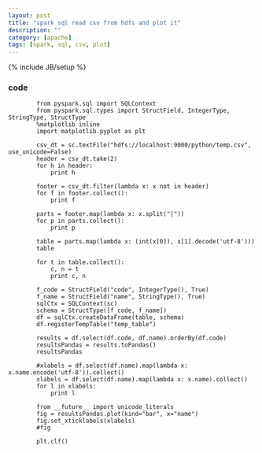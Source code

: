 ```yaml
---
layout: post
title: "spark sql read csv from hdfs and plot it"
description: ""
category: [apache]
tags: [spark, sql, csv, plot]
---
```

{% include JB/setup %}


### code

            from pyspark.sql import SQLContext
            from pyspark.sql.types import StructField, IntegerType, StringType, StructType
            %matplotlib inline
            import matplotlib.pyplot as plt

            csv_dt = sc.textFile("hdfs://localhost:9000/python/temp.csv", use_unicode=False)
            header = csv_dt.take(2)
            for h in header:
                print h

            footer = csv_dt.filter(lambda x: x not in header)
            for f in footer.collect():
                print f

            parts = footer.map(lambda x: x.split("|"))
            for p in parts.collect():
                print p

            table = parts.map(lambda x: (int(x[0]), x[1].decode('utf-8')))
            table

            for t in table.collect():
                c, n = t
                print c, n

            f_code = StructField("code", IntegerType(), True)
            f_name = StructField("name", StringType(), True)
            sqlCtx = SQLContext(sc)
            schema = StructType([f_code, f_name])
            df = sqlCtx.createDataFrame(table, schema)
            df.registerTempTable("temp_table")

            results = df.select(df.code, df.name).orderBy(df.code)
            resultsPandas = results.toPandas()
            resultsPandas

            #xlabels = df.select(df.name).map(lambda x: x.name.encode('utf-8')).collect()
            xlabels = df.select(df.name).map(lambda x: x.name).collect()
            for l in xlabels:
                print l

            from __future__ import unicode_literals
            fig = resultsPandas.plot(kind="bar", x="name")
            fig.set_xticklabels(xlabels)
            #fig

            plt.clf()
